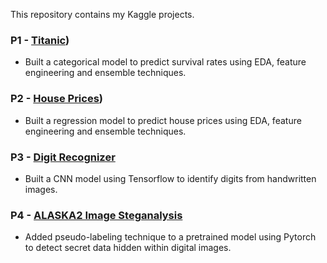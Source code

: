 This repository contains my Kaggle projects. 

### P1 - [Titanic](https://www.kaggle.com/c/titanic))
- Built a categorical model to predict survival rates using EDA, feature engineering and ensemble techniques.

### P2 - [House Prices](https://www.kaggle.com/c/house-prices-advanced-regression-techniques))
- Built a regression model to predict house prices using EDA, feature engineering and ensemble techniques. 

### P3 - [Digit Recognizer](https://www.kaggle.com/c/digit-recognizer)
- Built a CNN model using Tensorflow to identify digits from handwritten images.

### P4 - [ALASKA2 Image Steganalysis](https://www.kaggle.com/c/alaska2-image-steganalysis)
- Added pseudo-labeling technique to a pretrained model using Pytorch to detect secret data hidden within digital images.

